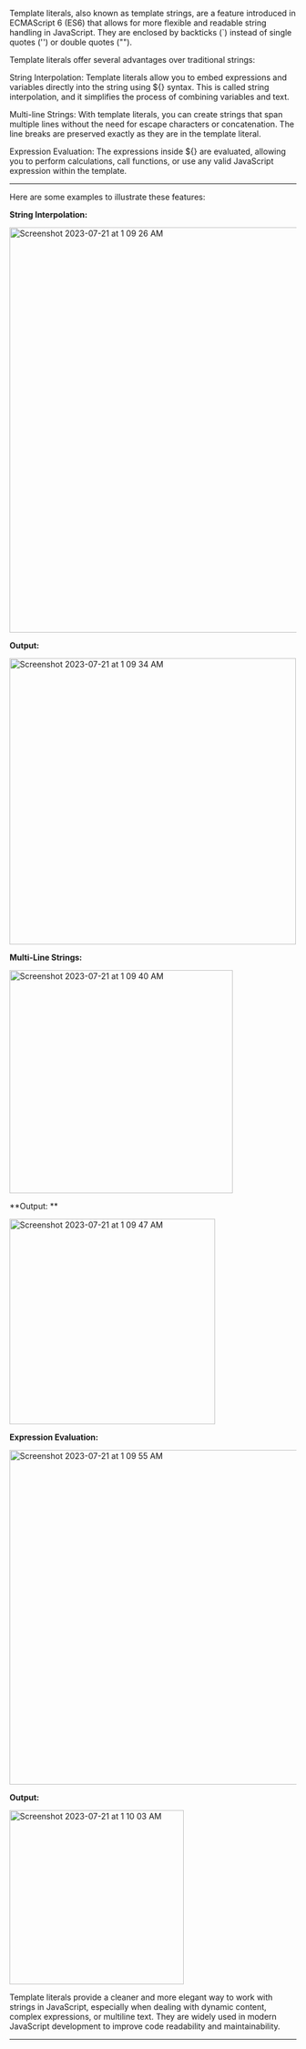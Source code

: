 Template literals, also known as template strings, are a feature introduced in ECMAScript 6 (ES6) that allows for more flexible and readable string handling in JavaScript. They are enclosed by backticks (`) instead of single quotes ('') or double quotes ("").

Template literals offer several advantages over traditional strings:

String Interpolation: Template literals allow you to embed expressions and variables directly into the string using ${} syntax. This is called string interpolation, and it simplifies the process of combining variables and text.

Multi-line Strings: With template literals, you can create strings that span multiple lines without the need for escape characters or concatenation. The line breaks are preserved exactly as they are in the template literal.

Expression Evaluation: The expressions inside ${} are evaluated, allowing you to perform calculations, call functions, or use any valid JavaScript expression within the template.


***


Here are some examples to illustrate these features:

**String Interpolation:**

<img width="712" alt="Screenshot 2023-07-21 at 1 09 26 AM" src="https://github.com/ERA-Solutions-LLC/JavaScript-Intermediate-Assignments/assets/92329761/970e8636-e4a4-4f49-bbe3-3adacbc8a5e0">

**Output:**

<img width="503" alt="Screenshot 2023-07-21 at 1 09 34 AM" src="https://github.com/ERA-Solutions-LLC/JavaScript-Intermediate-Assignments/assets/92329761/7e682138-c7b8-4943-931c-7860554338e9">

**Multi-Line Strings:**

<img width="392" alt="Screenshot 2023-07-21 at 1 09 40 AM" src="https://github.com/ERA-Solutions-LLC/JavaScript-Intermediate-Assignments/assets/92329761/3cdecf28-6c6b-47eb-8293-41363969dc53">

**Output: **

<img width="361" alt="Screenshot 2023-07-21 at 1 09 47 AM" src="https://github.com/ERA-Solutions-LLC/JavaScript-Intermediate-Assignments/assets/92329761/5f50bb31-3fcf-4b60-87a7-9b40d93b5605">

**Expression Evaluation:**

<img width="588" alt="Screenshot 2023-07-21 at 1 09 55 AM" src="https://github.com/ERA-Solutions-LLC/JavaScript-Intermediate-Assignments/assets/92329761/f9dfd31b-7ac6-4b92-a07d-f4a7e95b021b">

**Output:**

<img width="306" alt="Screenshot 2023-07-21 at 1 10 03 AM" src="https://github.com/ERA-Solutions-LLC/JavaScript-Intermediate-Assignments/assets/92329761/3d90b683-5a56-4e56-abff-9347aa099cd9">

Template literals provide a cleaner and more elegant way to work with strings in JavaScript, especially when dealing with dynamic content, complex expressions, or multiline text. They are widely used in modern JavaScript development to improve code readability and maintainability.


***



